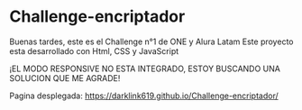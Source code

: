 # Challenge-encriptador
Buenas tardes, este es el Challenge n°1 de ONE y Alura Latam
Este proyecto esta desarrollado con Html, CSS y JavaScript

¡EL MODO RESPONSIVE NO ESTA INTEGRADO, ESTOY BUSCANDO UNA SOLUCION QUE ME AGRADE!

Pagina desplegada: https://darklink619.github.io/Challenge-encriptador/
